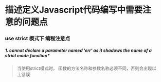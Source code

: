 # 描述定义Javascript代码编写中需要注意的问题点

### use strict 模式下 编程注意点

##### 1. cannot declare a parameter named 'err' as it shadows the name of a strict mode function*
> 当使用strict模式时， 函数的方法名称和参数名称必须不同，否则会出现以上错误